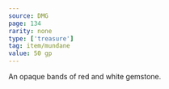 ```yaml
---
source: DMG
page: 134
rarity: none
type: ['treasure']
tag: item/mundane
value: 50 gp
---
```


An opaque bands of red and white gemstone.

